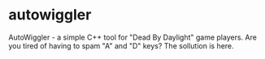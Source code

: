 # autowiggler
AutoWiggler - a simple C++ tool for "Dead By Daylight" game players. Are you tired of having to spam "A" and "D" keys? The sollution is here.

